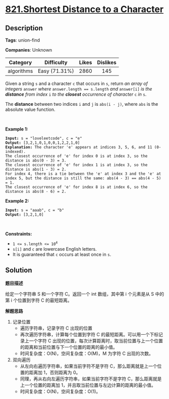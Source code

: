 # [821.Shortest Distance to a Character](https://leetcode.com/problems/shortest-distance-to-a-character/description/)

## Description

**Tags**: union-find

**Companies**: Unknown

|  Category  |  Difficulty   | Likes | Dislikes |
| :--------: | :-----------: | :---: | :------: |
| algorithms | Easy (71.31%) | 2860  |   145    |

<p>Given a string <code>s</code> and a character <code>c</code> that occurs in <code>s</code>, return <em>an array of integers </em><code>answer</code><em> where </em><code>answer.length == s.length</code><em> and </em><code>answer[i]</code><em> is the <strong>distance</strong> from index </em><code>i</code><em> to the <strong>closest</strong> occurrence of character </em><code>c</code><em> in </em><code>s</code>.</p>
<p>The <strong>distance</strong> between two indices <code>i</code> and <code>j</code> is <code>abs(i - j)</code>, where <code>abs</code> is the absolute value function.</p>
<p>&nbsp;</p>
<p><strong class="example">Example 1:</strong></p>
<pre><code><strong>Input:</strong> s = &quot;loveleetcode&quot;, c = &quot;e&quot;
<strong>Output:</strong> [3,2,1,0,1,0,0,1,2,2,1,0]
<strong>Explanation:</strong> The character &#39;e&#39; appears at indices 3, 5, 6, and 11 (0-indexed).
The closest occurrence of &#39;e&#39; for index 0 is at index 3, so the distance is abs(0 - 3) = 3.
The closest occurrence of &#39;e&#39; for index 1 is at index 3, so the distance is abs(1 - 3) = 2.
For index 4, there is a tie between the &#39;e&#39; at index 3 and the &#39;e&#39; at index 5, but the distance is still the same: abs(4 - 3) == abs(4 - 5) = 1.
The closest occurrence of &#39;e&#39; for index 8 is at index 6, so the distance is abs(8 - 6) = 2.</code></pre>
<p><strong class="example">Example 2:</strong></p>
<pre><code><strong>Input:</strong> s = &quot;aaab&quot;, c = &quot;b&quot;
<strong>Output:</strong> [3,2,1,0]</code></pre>
<p>&nbsp;</p>
<p><strong>Constraints:</strong></p>
<ul>
  <li><code>1 &lt;= s.length &lt;= 10<sup>4</sup></code></li>
  <li><code>s[i]</code> and <code>c</code> are lowercase English letters.</li>
  <li>It is guaranteed that <code>c</code> occurs at least once in <code>s</code>.</li>
</ul>

## Solution

**题目描述**

给定一个字符串 S 和一个字符 C。返回一个 int 数组，其中第 i 个元素是从 S 中的第 i 个位置到字符 C 的最短距离。

**解题思路**

1. 记录位置
   - 遍历字符串，记录字符 C 出现的位置
   - 再次遍历字符串，计算每个位置到字符 C 的最短距离。可以用一个下标记录上一个字符 C 出现的位置，每次计算距离时，取当前位置与上一个位置的距离和当前位置与下一个位置的距离的最小值。
   - 时间复杂度：O(N)，空间复杂度：O(M)，M 为字符 C 出现的次数。
2. 双向遍历
   - 从左向右遍历字符串，如果当前字符不是字符 C，那么距离就是上一个位置的距离加 1，否则距离为 0。
   - 同理，再从右向左遍历字符串，如果当前字符不是字符 C，那么距离就是上一个位置的距离加 1，并且取当前位置与左边计算的距离的最小值。
   - 时间复杂度：O(N)，空间复杂度：O(1)。
